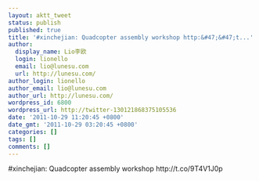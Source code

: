 ```yaml
---
layout: aktt_tweet
status: publish
published: true
title: '#xinchejian: Quadcopter assembly workshop http:&#47;&#47;t...'
author:
  display_name: Lio李欧
  login: lionello
  email: lio@lunesu.com
  url: http://lunesu.com/
author_login: lionello
author_email: lio@lunesu.com
author_url: http://lunesu.com/
wordpress_id: 6800
wordpress_url: http://twitter-130121868375105536
date: '2011-10-29 11:20:45 +0800'
date_gmt: '2011-10-29 03:20:45 +0800'
categories: []
tags: []
comments: []
---
```

<p>#xinchejian: Quadcopter assembly workshop http:&#47;&#47;t.co&#47;9T4V1J0p</p>
